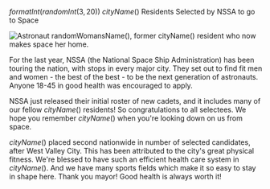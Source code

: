 $formatInt(randomInt(3, 20))$ $cityName()$ Residents Selected by NSSA to go to Space

![Astronaut $randomWomansName()$, former $cityName()$ resident who now makes space her home.](newspaper/images/astronaut.png)

For the last year, NSSA (the National Space Ship Administration) has been touring the nation, with stops in every major city. They set out to find fit men and women - the best of the best - to be the next generation of astronauts. Anyone 18-45 in good health was encouraged to apply.

NSSA just released their initial roster of new cadets, and it includes many of our fellow $cityName()$ residents! So congratulations to all selectees. We hope you remember $cityName()$ when you're looking down on us from space.

$cityName()$ placed second nationwide in number of selected candidates, after West Valley City. This has been attributed to the city's great physical fitness. We're blessed to have such an efficient health care system in $cityName()$. And we have many sports fields which make it so easy to stay in shape here. Thank you mayor! Good health is always worth it!

